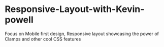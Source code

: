 # Responsive-Layout-with-Kevin-powell
Focus on Mobile first design, Responsive layout showcasing the power of Clamps and other cool CSS features
